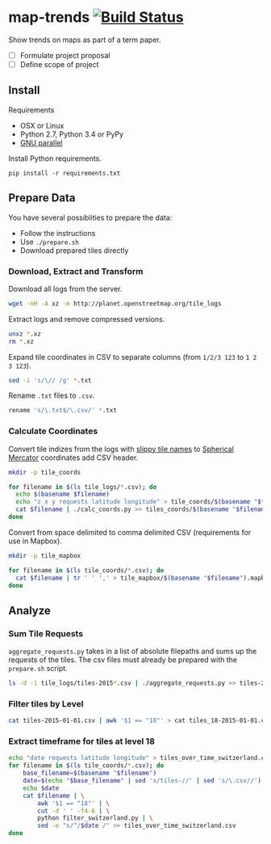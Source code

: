 # map-trends [![Build Status](https://travis-ci.org/lukasmartinelli/map-trends.svg?branch=master)](https://travis-ci.org/lukasmartinelli/map-trends)

Show trends on maps as part of a term paper.

- [ ] Formulate project proposal
- [ ] Define scope of project

## Install

Requirements

- OSX or Linux
- Python 2.7, Python 3.4 or PyPy
- [GNU parallel](https://www.gnu.org/software/parallel/)

Install Python requirements.

```
pip install -r requirements.txt
```

## Prepare Data

You have several possiblities to prepare the data:

- Follow the instructions
- Use `./prepare.sh`
- Download prepared tiles directly

### Download, Extract and Transform

Download all logs from the server.

```bash
wget -nH -A xz -m http://planet.openstreetmap.org/tile_logs
```

Extract logs and remove compressed versions.

```bash
unxz *.xz
rm *.xz
```

Expand tile coordinates in CSV to separate columns (from `1/2/3 123` to `1 2 3 123`).

```bash
sed -i 's/\// /g' *.txt
```

Rename `.txt` files to `.csv`.

```bash
rename 's/\.txt$/\.csv/' *.txt
```

### Calculate Coordinates

Convert tile indizes from the logs with [slippy tile names](https://wiki.openstreetmap.org/wiki/Slippy_map_tilenames) to [Spherical Mercator](http://docs.openlayers.org/library/spherical_mercator.html) coordinates add CSV header.

```bash
mkdir -p tile_coords

for filename in $(ls tile_logs/*.csv); do
  echo $(basename $filename)
  echo "z x y requests latitude longitude" > tile_coords/$(basename "$filename")
  cat $filename | ./calc_coords.py >> tiles_coords/$(basename "$filename")
done
```

Convert from space delimited to comma delimited CSV (requirements for use in Mapbox).

```bash
mkdir -p tile_mapbox

for filename in $(ls tile_coords/*.csv); do
  cat $filename | tr ' ' ',' > tile_mapbox/$(basename "$filename").mapbox.csv
done
```

## Analyze

### Sum Tile Requests

`aggregate_requests.py` takes in a list of absolute filepaths and sums
up the requests of the tiles.
The csv files must already be prepared with the `prepare.sh` script.

```bash
ls -d -1 tile_logs/tiles-2015*.csv | ./aggregate_requests.py >> tiles-2015.csv
```

### Filter tiles by Level

```bash
cat tiles-2015-01-01.csv | awk '$1 == "18"' > cat tiles_18-2015-01-01.csv
```

### Extract timeframe for tiles at level 18

```bash
echo "date requests latitude longitude" > tiles_over_time_switzerland.csv
for filename in $(ls tile_coords/*.csv); do
    base_filename=$(basename "$filename")
    date=$(echo "$base_filename" | sed 's/tiles-//' | sed 's/\.csv//')
    echo $date
    cat $filename | \
        awk '$1 == "18"' | \
        cut -d ' ' -f4-6 | \
        python filter_switzerland.py | \
        sed -e "s/^/$date /" >> tiles_over_time_switzerland.csv
done
```
